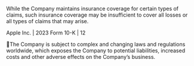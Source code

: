 While  the  Company  maintains  insurance  coverage  for  certain  types  of  claims,  such  insurance  coverage  may  be  insufficient  to
cover all losses or all types of claims that may arise.

Apple Inc. | 2023 Form 10-K | 12

The  Company  is  subject  to  complex  and  changing  laws  and  regulations  worldwide,  which  exposes  the  Company  to
potential liabilities, increased costs and other adverse effects on the Company’s business.
